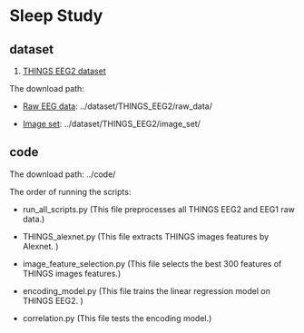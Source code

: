# Sleep Study

## dataset

1. [THINGS EEG2 dataset](https://www.sciencedirect.com/science/article/pii/S1053811922008758?via%3Dihub)

The download path:
   
* [Raw EEG data](https://osf.io/crxs4/): ../dataset/THINGS_EEG2/raw_data/

* [Image set](https://osf.io/y63gw/): ../dataset/THINGS_EEG2/image_set/


## code

The download path: ../code/

The order of running the scripts: 

* run_all_scripts.py (This file preprocesses all THINGS EEG2 and EEG1 raw data.)

* THINGS_alexnet.py (This file extracts THINGS images features by Alexnet. )

* image_feature_selection.py (This file selects the best 300 features of THINGS images features.)

* encoding_model.py (This file trains the linear regression model on THINGS EEG2. )

* correlation.py (This file tests the encoding model.)
